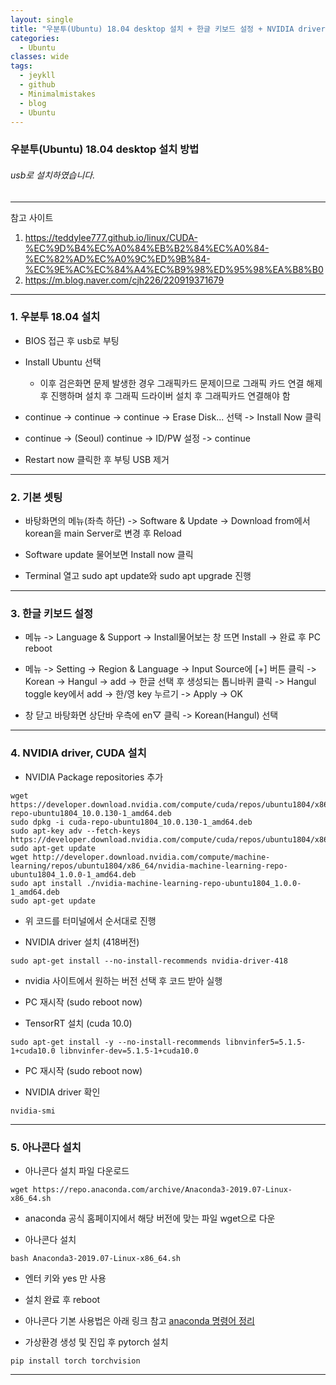 ```yaml
---
layout: single
title: "우분투(Ubuntu) 18.04 desktop 설치 + 한글 키보드 설정 + NVIDIA driver/CUDA 설치 + 아나콘다(Anaconda) 설치"
categories:
  - Ubuntu
classes: wide
tags:
  - jeykll
  - github
  - Minimalmistakes
  - blog
  - Ubuntu
---
```


### 우분투(Ubuntu) 18.04 desktop 설치 방법

###### usb로 설치하였습니다.

---
참고 사이트
1. <https://teddylee777.github.io/linux/CUDA-%EC%9D%B4%EC%A0%84%EB%B2%84%EC%A0%84-%EC%82%AD%EC%A0%9C%ED%9B%84-%EC%9E%AC%EC%84%A4%EC%B9%98%ED%95%98%EA%B8%B0>  
2. <https://m.blog.naver.com/cjh226/220919371679>  

---

### 1. 우분투 18.04 설치
 - BIOS 접근 후 usb로 부팅

 - Install Ubuntu 선택
   + 이후 검은화면 문제 발생한 경우 그래픽카드 문제이므로 그래픽 카드 연결 해제 후 진행하며 설치 후 그래픽 드라이버 설치 후 그래픽카드 연결해야 함

 - continue -> continue -> continue -> Erase Disk... 선택 -> Install Now 클릭

 - continue -> (Seoul) continue -> ID/PW 설정 -> continue

 - Restart now 클릭한 후 부팅 USB 제거

---

### 2. 기본 셋팅
 - 바탕화면의 메뉴(좌측 하단) -> Software & Update -> Download from에서 korean을 main Server로 변경 후 Reload

 - Software update 물어보면 Install now 클릭

 - Terminal 열고 sudo apt update와 sudo apt upgrade 진행

---

### 3. 한글 키보드 설정
 - 메뉴 -> Language & Support -> Install물어보는 창 뜨면 Install -> 완료 후 PC reboot

 - 메뉴 -> Setting -> Region & Language -> Input Source에 [+] 버튼 클릭 -> Korean -> Hangul -> add -> 한글 선택 후 생성되는 톱니바퀴 클릭 -> Hangul toggle key에서 add -> 한/영 key 누르기 -> Apply -> OK

 - 창 닫고 바탕화면 상단바 우측에 en$\bigtriangledown$ 클릭 -> Korean(Hangul) 선택

---

### 4. NVIDIA driver, CUDA 설치
 - NVIDIA Package repositories 추가

 ```
 wget https://developer.download.nvidia.com/compute/cuda/repos/ubuntu1804/x86_64/cuda-repo-ubuntu1804_10.0.130-1_amd64.deb
sudo dpkg -i cuda-repo-ubuntu1804_10.0.130-1_amd64.deb
sudo apt-key adv --fetch-keys https://developer.download.nvidia.com/compute/cuda/repos/ubuntu1804/x86_64/7fa2af80.pub
sudo apt-get update
wget http://developer.download.nvidia.com/compute/machine-learning/repos/ubuntu1804/x86_64/nvidia-machine-learning-repo-ubuntu1804_1.0.0-1_amd64.deb
sudo apt install ./nvidia-machine-learning-repo-ubuntu1804_1.0.0-1_amd64.deb
sudo apt-get update
```
  + 위 코드를 터미널에서 순서대로 진행

 - NVIDIA driver 설치 (418버전)

 ```
 sudo apt-get install --no-install-recommends nvidia-driver-418
 ```
  + nvidia 사이트에서 원하는 버전 선택 후 코드 받아 실행

 - PC 재시작 (sudo reboot now)

 - TensorRT 설치 (cuda 10.0)
 ```
 sudo apt-get install -y --no-install-recommends libnvinfer5=5.1.5-1+cuda10.0 libnvinfer-dev=5.1.5-1+cuda10.0
 ```

 - PC 재시작 (sudo reboot now)

 - NVIDIA driver 확인
 ```
 nvidia-smi
 ```

---

### 5. 아나콘다 설치
 - 아나콘다 설치 파일 다운로드

 ```
 wget https://repo.anaconda.com/archive/Anaconda3-2019.07-Linux-x86_64.sh
 ```
  + anaconda 공식 홈페이지에서 해당 버전에 맞는 파일 wget으로 다운

 - 아나콘다 설치

 ```
 bash Anaconda3-2019.07-Linux-x86_64.sh
 ```
  + 엔터 키와 yes 만 사용

 - 설치 완료 후 reboot

 - 아나콘다 기본 사용법은 아래 링크 참고
 [anaconda 명령어 정리](https://junsk1016.github.io/categories/anaconda)  

 - 가상환경 생성 및 진입 후 pytorch 설치
  ```
  pip install torch torchvision
  ```

---
